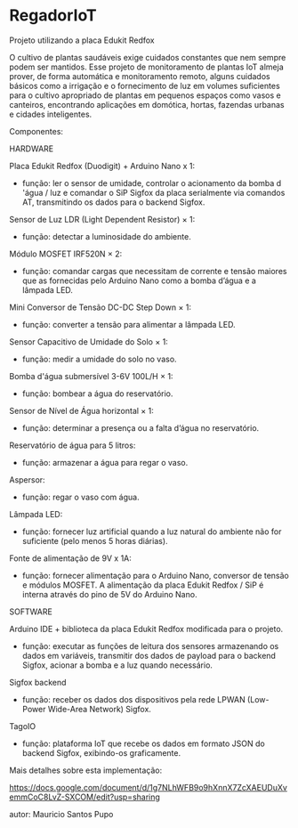 # RegadorIoT
Projeto utilizando a placa Edukit Redfox

O cultivo de plantas saudáveis exige cuidados constantes que nem sempre podem ser mantidos. Esse projeto de monitoramento de plantas IoT almeja prover, de forma automática e monitoramento remoto, alguns cuidados básicos como a irrigação e o fornecimento de luz em volumes suficientes para o cultivo apropriado de plantas em pequenos espaços como vasos e canteiros, encontrando aplicações em domótica, hortas, fazendas urbanas e cidades inteligentes.

Componentes:

HARDWARE

Placa Edukit Redfox (Duodigit) + Arduino Nano x 1:
-	função: ler o sensor de umidade, controlar o acionamento da bomba d 'água / luz e comandar o SiP Sigfox da placa serialmente via comandos AT, transmitindo os dados para o backend Sigfox.

Sensor de Luz LDR (Light Dependent Resistor) × 1:
-	função: detectar a luminosidade do ambiente.

Módulo MOSFET IRF520N × 2:
-	função: comandar cargas que necessitam de corrente e tensão maiores que as fornecidas pelo Arduino Nano como a bomba d’água e a lâmpada LED.

Mini Conversor de Tensão DC-DC Step Down × 1:
-	função: converter a tensão para alimentar a lâmpada LED.

Sensor Capacitivo de Umidade do Solo × 1:
-	função: medir a umidade do solo no vaso.

Bomba d'água submersível 3-6V 100L/H × 1:
-	função:  bombear a água do reservatório.
 
Sensor de Nível de Água horizontal × 1:
-	função: determinar a presença ou a falta d’água no reservatório.

Reservatório de água para 5 litros:
-	função: armazenar a água para regar o vaso. 

Aspersor:
-	função: regar o vaso com água.

Lâmpada LED:
-	função: fornecer luz artificial quando a luz natural do ambiente não for suficiente (pelo menos 5 horas diárias).

Fonte de alimentação de 9V x 1A:
-	função: fornecer alimentação para o Arduino Nano, conversor de tensão e módulos MOSFET. A alimentação da placa Edukit Redfox / SiP é interna através do pino de 5V do Arduino Nano.
 
SOFTWARE

Arduino IDE + biblioteca da placa Edukit Redfox modificada para o projeto.
-	função: executar as funções de leitura dos sensores armazenando os dados em variáveis, transmitir dos dados de payload para o backend Sigfox, acionar a bomba e a luz quando necessário.

Sigfox backend 
-	função: receber os dados dos dispositivos pela rede LPWAN (Low-Power Wide-Area Network) Sigfox.

TagoIO
- função: plataforma IoT que recebe os dados em formato JSON do backend Sigfox, exibindo-os graficamente.


Mais detalhes sobre esta implementação:

https://docs.google.com/document/d/1g7NLhWFB9o9hXnnX7ZcXAEUDuXvemmCoC8LvZ-SXCOM/edit?usp=sharing

autor: Mauricio Santos Pupo

